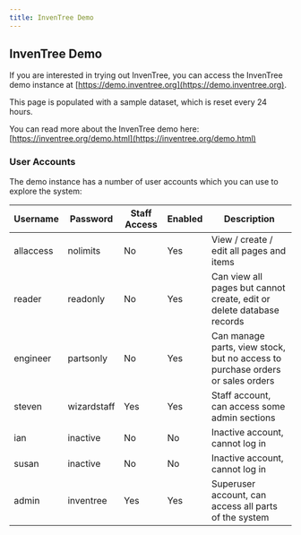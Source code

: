 ```yaml
---
title: InvenTree Demo
---
```


## InvenTree Demo

If you are interested in trying out InvenTree, you can access the InvenTree demo instance at [https://demo.inventree.org](https://demo.inventree.org).

This page is populated with a sample dataset, which is reset every 24 hours.

You can read more about the InvenTree demo here: [https://inventree.org/demo.html](https://inventree.org/demo.html)

### User Accounts

The demo instance has a number of user accounts which you can use to explore the system:

| Username | Password | Staff Access | Enabled | Description |
| -------- | -------- | ------------ | ------- | ----------- |
| allaccess | nolimits | No | Yes | View / create / edit all pages and items |
| reader | readonly | No | Yes | Can view all pages but cannot create, edit or delete database records |
| engineer | partsonly | No | Yes | Can manage parts, view stock, but no access to purchase orders or sales orders |
| steven | wizardstaff | Yes | Yes | Staff account, can access some admin sections |
| ian | inactive | No | No | Inactive account, cannot log in |
| susan | inactive | No | No | Inactive account, cannot log in |
| admin | inventree | Yes | Yes | Superuser account, can access all parts of the system |
